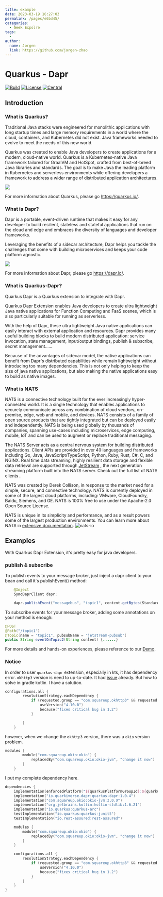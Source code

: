 ```yaml
---
title: example
date: 2023-03-19 16:27:03
permalink: /pages/e6bd45/
categories:
  - Geek Expolre
tags:
  - 
author: 
  name: Jorgen
  link: https://github.com/jorgen-zhao
---
```

# Quarkus - Dapr
[![Build](https://github.com/quarkiverse/quarkus-dapr/workflows/Build/badge.svg?branch=main)](https://github.com/quarkiverse/quarkus-dapr/actions?query=workflow%3ABuild)
[![License](https://img.shields.io/github/license/quarkiverse/quarkus-dapr)](http://www.apache.org/licenses/LICENSE-2.0)
[![Central](https://img.shields.io/maven-central/v/io.quarkiverse.dapr/quarkus-dapr-parent?color=green)](https://search.maven.org/search?q=g:io.quarkiverse.dapr%20AND%20a:quarkus-dapr-parent)
<!-- ALL-CONTRIBUTORS-BADGE:START - Do not remove or modify this section -->
<!-- ALL-CONTRIBUTORS-BADGE:END -->

## Introduction

### What is Quarkus?

Traditional Java stacks were engineered for monolithic applications with long startup times and large memory
requirements in a world where the cloud, containers, and Kubernetes did not exist. Java frameworks needed to evolve
to meet the needs of this new world.

<!-- more -->

Quarkus was created to enable Java developers to create applications for a modern, cloud-native world. Quarkus is
a Kubernetes-native Java framework tailored for GraalVM and HotSpot, crafted from best-of-breed Java libraries and
standards. The goal is to make Java the leading platform in Kubernetes and serverless environments while offering
developers a framework to address a wider range of distributed application architectures.

![](https://quarkus.io/assets/images/quarkus_metrics_graphic_bootmem_wide.png)

For more information about Quarkus, please go https://quarkus.io/.

### What is Dapr?

Dapr is a portable, event-driven runtime that makes it easy for any developer to build resilient, stateless and
stateful applications that run on the cloud and edge and embraces the diversity of languages and developer frameworks.

Leveraging the benefits of a sidecar architecture, Dapr helps you tackle the challenges that come with building
microservices and keeps your code platform agnostic.

![](https://dapr.io/images/building-blocks.png)

For more information about Dapr, please go https://dapr.io/.

### What is Quarkus-Dapr?

Quarkus Dapr is a Quarkus extension to integrate with Dapr.

Quarkus Dapr Extension enables Java developers to create ultra lightweight Java native applications for Function
Computing and FaaS scenes, which is also particularly suitable for running as serverless.

With the help of Dapr, these ultra lightweight Java native applications can easily interact with external application
and resources. Dapr provides many useful building blocks to build modern distributed application: service invocation,
state management, input/output bindings, publish & subscribe, secret management......

Because of the advantages of sidecar model, the native applications can benefit from Dapr's distributed capabilities
while remain lightweight without introducing too many dependencies. This is not only helping to keep the size of java
native applications, but also making the native applications easy to build as native images.

### What is NATS
NATS is a connective technology built for the ever increasingly hyper-connected world. It is a single technology that enables applications to securely communicate across any combination of cloud vendors, on-premise, edge, web and mobile, and devices. NATS consists of a family of open source products that are tightly integrated but can be deployed easily and independently. NATS is being used globally by thousands of companies, spanning use-cases including microservices, edge computing, mobile, IoT and can be used to augment or replace traditional messaging.

The NATS Server acts as a central nervous system for building distributed applications. Client APIs are provided in over 40 languages and frameworks including Go, Java, JavaScript/TypeScript, Python, Ruby, Rust, C#, C, and NGINX. Real time data streaming, highly resilient data storage and flexible data retrieval are supported through [JetStream](https://docs.nats.io/jetstream/?_gl=1*1h8mj82*_ga*MTIwNzEyODU2Mi4xNjc4NzUwODg5*_ga_6242VH03CH*MTY3OTIxMTE3OS45LjEuMTY3OTIxMTIwMS4wLjAuMA..) , the next generation streaming platform built into the NATS server. Check out the full list of NATS clients .

NATS was created by Derek Collison, in response to the market need for a simple, secure, and connective technology. NATS is currently deployed in some of the largest cloud platforms, including: VMware, CloudFoundry, Baidu, Siemens, and GE. NATS is 100% free to use under the Apache-2.0 Open Source License.

NATS is unique in its simplicity and performance, and as a result powers some of the largest production environments. You can learn more about NATS in [extensive documentation](https://docs.nats.io/?_gl=1*oh5sid*_ga*MTIwNzEyODU2Mi4xNjc4NzUwODg5*_ga_6242VH03CH*MTY3OTIxMTE3OS45LjEuMTY3OTIxMTIwMS4wLjAuMA..).
![nats-io](https://nats.io/img/logos/nats-horizontal-color.png)

## Examples

With Quarkus Dapr Extension, it's pretty easy for java developers.

### publish & subscribe

To publish events to your message broker, just inject a dapr client to your bean and call it's publishEvent() method:

```java
    @Inject
    SyncDaprClient dapr;

    dapr.publishEvent("messagebus", "topic1", content.getBytes(StandardCharsets.UTF_8), new HashMap<>());
```

To subscribe events for your message broker, adding some annotations on your method is enough:

```java
@POST
@Path("/topic1")
@Topic(name = "topic1", pubsubName = "jetstream-pubsub")
public String eventOnTopic2(String content) {......}
```

For more details and hands-on experiences, please reference to our [Demo](./demo/README.md).

### Notice
In order to user `quarkus-dapr` extension, especially in kts, it has dependency error. `okhttp3` version is need to up-to-date.
It had [issue](https://github.com/dapr/java-sdk/issues/515) already. But how to solve in gradle kotlin. I have a solution.  
```kotlin
configurations.all {
        resolutionStrategy.eachDependency {
            if (requested.group == "com.squareup.okhttp3" && requested.name == "okhttp" && requested.version == "3.14.9") {
                useVersion("4.10.0")
                because("fixes critical bug in 1.2")
            }

        }
    }
```

however, when we change the `okhttp3` version, there was a `okio` version problem.
```kotlin
modules {
        module("com.squareup.okio:okio") {
            replacedBy("com.squareup.okio:okio-jvm", "change it now")
        }
    }
```

I put my complete dependency here.
```kotlin
dependencies {
    implementation(enforcedPlatform("${quarkusPlatformGroupId}:${quarkusPlatformArtifactId}:${quarkusPlatformVersion}"))
    implementation("io.quarkiverse.dapr:quarkus-dapr:1.0.4")
    implementation("com.squareup.okio:okio-jvm:3.0.0")
    implementation("org.jetbrains.kotlin:kotlin-stdlib:1.6.21")
    implementation("io.quarkus:quarkus-arc")
    testImplementation("io.quarkus:quarkus-junit5")
    testImplementation("io.rest-assured:rest-assured")

    modules {
        module("com.squareup.okio:okio") {
            replacedBy("com.squareup.okio:okio-jvm", "change it now")
        }
    }

    configurations.all {
        resolutionStrategy.eachDependency {
            if (requested.group == "com.squareup.okhttp3" && requested.name == "okhttp" && requested.version == "3.14.9") {
                useVersion("4.10.0")
                because("fixes critical bug in 1.2")
            }
        }
    }
}
```